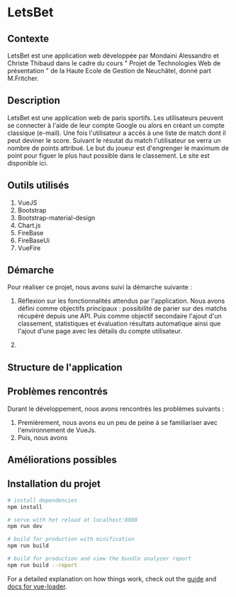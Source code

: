 # LetsBet
## Contexte 
LetsBet est une application web développée par Mondaini Alessandro et Christe Thibaud 
dans le cadre du cours " Projet de Technologies Web de présentation " de la Haute Ecole de Gestion de Neuchâtel, donné part M.Fritcher.

## Description
LetsBet est une application web de paris sportifs. Les utilisateurs peuvent se connecter à l'aide de leur compte Google ou alors en créant un compte classique (e-mail). Une fois l'utilisateur a accès à une liste de match dont il peut deviner le score. Suivant le résutat du match l'utilisateur se verra un nombre de points attribué. Le but du joueur est d'engrenger le maximum de point pour figuer le plus haut possible dans le classement. Le site est disponible ici. 

## Outils utilisés
1. VueJS
2. Bootstrap
3. Bootstrap-material-design
4. Chart.js
5. FireBase
6. FireBaseUi
7. VueFire 

## Démarche
Pour réaliser ce projet, nous avons suivi la démarche suivante :
1. Réflexion sur les fonctionnalités attendus par l'application. Nous avons défini comme objectifs principaux : possibilité de parier sur des matchs récupéré depuis une API. Puis comme objectif secondaire l'ajout d'un classement, statistiques et évaluation résultats automatique ainsi que l'ajout d'une page avec les détails du compte utilisateur. 

2.  


## Structure de l'application

## Problèmes rencontrés
Durant le développement, nous avons rencontrés les problèmes suivants : 

1. Premièrement, nous avons eu un peu de peine à se familiariser avec l'environnement de VueJs. 
2. Puis, nous avons  

## Améliorations possibles

## Installation du projet
``` bash
# install dependencies
npm install

# serve with hot reload at localhost:8080
npm run dev

# build for production with minification
npm run build

# build for production and view the bundle analyzer report
npm run build --report
```

For a detailed explanation on how things work, check out the [guide](http://vuejs-templates.github.io/webpack/) and [docs for vue-loader](http://vuejs.github.io/vue-loader).
